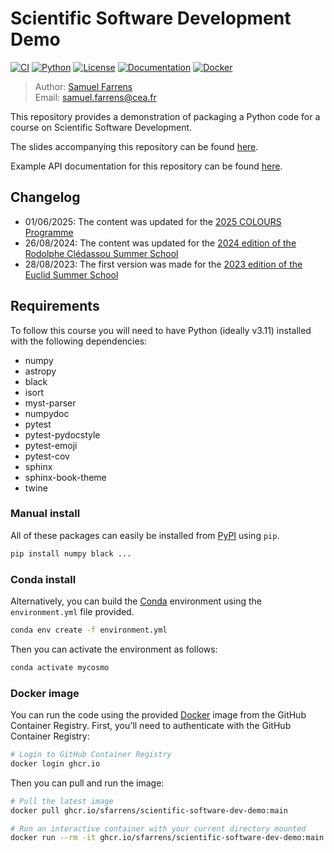# Scientific Software Development Demo

[![CI](https://github.com/sfarrens/Scientific-Software-Dev-Demo/actions/workflows/ci.yml/badge.svg)](https://github.com/sfarrens/Scientific-Software-Dev-Demo/actions/workflows/ci.yml)
[![Python](https://img.shields.io/badge/python-3.11-blue.svg)](https://www.python.org/downloads/)
[![License](https://img.shields.io/badge/license-MIT-green.svg)](LICENSE)
[![Documentation](https://img.shields.io/badge/docs-latest-brightgreen.svg)](https://sfarrens.github.io/Scientific-Software-Dev-Demo/)
[![Docker](https://img.shields.io/badge/docker-ghcr.io-blue.svg)](https://ghcr.io/sfarrens/scientific-software-dev-demo)

> Author: [Samuel Farrens](https://sfarrens.github.io/)  
> Email: samuel.farrens@cea.fr

This repository provides a demonstration of packaging a Python code for a course on Scientific Software Development.

The slides accompanying this repository can be found [here](https://sfarrens.github.io/presentations/#/).

Example API documentation for this repository can be found [here](https://sfarrens.github.io/Scientific-Software-Dev-Demo/).

## Changelog
- 01/06/2025: The content was updated for the [2025 COLOURS Programme](https://indico.ijclab.in2p3.fr/event/11110/)
- 26/08/2024: The content was updated for the [2024 edition of the Rodolphe Clédassou Summer School](https://ecole-euclid.cnrs.fr/2024-accueil/)
- 28/08/2023: The first version was made for the [2023 edition of the Euclid Summer School](https://ecole-euclid.cnrs.fr/2023-accueil/)

## Requirements

To follow this course you will need to have Python (ideally v3.11) installed with the following dependencies:

- numpy
- astropy
- black
- isort
- myst-parser
- numpydoc
- pytest
- pytest-pydocstyle
- pytest-emoji
- pytest-cov
- sphinx
- sphinx-book-theme
- twine

### Manual install

All of these packages can easily be installed from [PyPI](https://pypi.org/) using `pip`.

```bash
pip install numpy black ...
```

### Conda install

Alternatively, you can build the [Conda](https://docs.conda.io/) environment using the `environment.yml` file provided.

```bash
conda env create -f environment.yml
```

Then you can activate the environment as follows:

```bash
conda activate mycosmo
```

### Docker image

You can run the code using the provided [Docker](https://www.docker.com/) image from the GitHub Container Registry. First, you'll need to authenticate with the GitHub Container Registry:

```bash
# Login to GitHub Container Registry
docker login ghcr.io
```

Then you can pull and run the image:

```bash
# Pull the latest image
docker pull ghcr.io/sfarrens/scientific-software-dev-demo:main

# Run an interactive container with your current directory mounted
docker run --rm -it ghcr.io/sfarrens/scientific-software-dev-demo:main
```